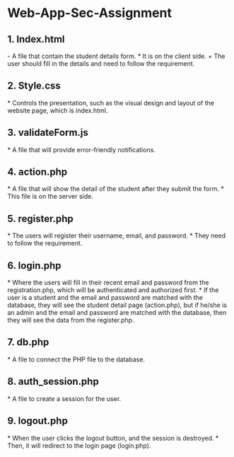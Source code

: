 # Web-App-Sec-Assignment

<h2>1. Index.html</h2> 
- A file that contain the student details form. 
* It is on the client side. 
+ The user should fill in the details and need to follow the requirement.

<h2>2. Style.css</h2> 
* Controls the presentation, such as the visual design and layout of the website page, which is index.html.

<h2>3. validateForm.js</h2> 
* A file that will provide error-friendly notifications.

<h2>4. action.php</h2> 
* A file that will show the detail of the student after they submit the form. 
* This file is on the server side.

<h2>5. register.php</h2> 
* The users will register their username, email, and password. 
* They need to follow the requirement.

<h2>6. login.php</h2> 
* Where the users will fill in their recent email and password from the registration.php, which will be authenticated and authorized first. 
* If the user is a student and the email and password are matched with the database, they will see the student detail page (action.php), but if he/she is an admin and the email and password are matched with the database, then they will see the data from the register.php.

<h2>7. db.php</h2> 
* A file to connect the PHP file to the database.

<h2>8. auth_session.php</h2> 
* A file to create a session for the user.

<h2>9. logout.php</h2> 
* When the user clicks the logout button, and the session is destroyed. 
* Then, it will redirect to the login page (login.php).

